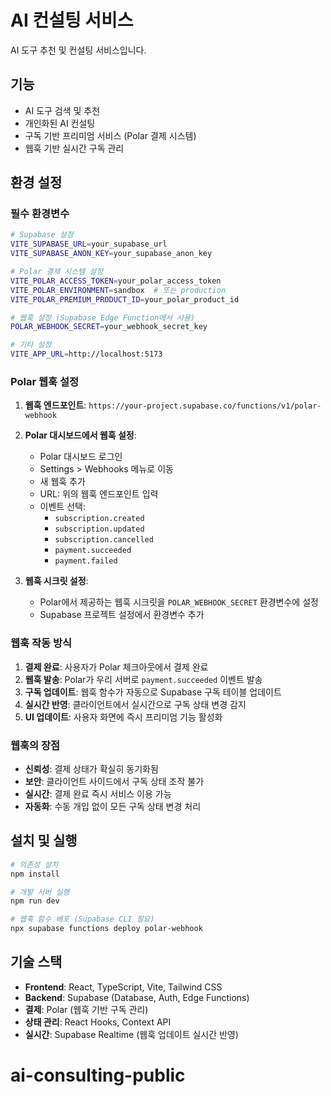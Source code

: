 # AI 컨설팅 서비스

AI 도구 추천 및 컨설팅 서비스입니다.

## 기능

- AI 도구 검색 및 추천
- 개인화된 AI 컨설팅
- 구독 기반 프리미엄 서비스 (Polar 결제 시스템)
- 웹훅 기반 실시간 구독 관리

## 환경 설정

### 필수 환경변수

```bash
# Supabase 설정
VITE_SUPABASE_URL=your_supabase_url
VITE_SUPABASE_ANON_KEY=your_supabase_anon_key

# Polar 결제 시스템 설정
VITE_POLAR_ACCESS_TOKEN=your_polar_access_token
VITE_POLAR_ENVIRONMENT=sandbox  # 또는 production
VITE_POLAR_PREMIUM_PRODUCT_ID=your_polar_product_id

# 웹훅 설정 (Supabase Edge Function에서 사용)
POLAR_WEBHOOK_SECRET=your_webhook_secret_key

# 기타 설정
VITE_APP_URL=http://localhost:5173
```

### Polar 웹훅 설정

1. **웹훅 엔드포인트**: `https://your-project.supabase.co/functions/v1/polar-webhook`

2. **Polar 대시보드에서 웹훅 설정**:
   - Polar 대시보드 로그인
   - Settings > Webhooks 메뉴로 이동
   - 새 웹훅 추가
   - URL: 위의 웹훅 엔드포인트 입력
   - 이벤트 선택:
     - `subscription.created`
     - `subscription.updated`
     - `subscription.cancelled`
     - `payment.succeeded`
     - `payment.failed`

3. **웹훅 시크릿 설정**:
   - Polar에서 제공하는 웹훅 시크릿을 `POLAR_WEBHOOK_SECRET` 환경변수에 설정
   - Supabase 프로젝트 설정에서 환경변수 추가

### 웹훅 작동 방식

1. **결제 완료**: 사용자가 Polar 체크아웃에서 결제 완료
2. **웹훅 발송**: Polar가 우리 서버로 `payment.succeeded` 이벤트 발송
3. **구독 업데이트**: 웹훅 함수가 자동으로 Supabase 구독 테이블 업데이트
4. **실시간 반영**: 클라이언트에서 실시간으로 구독 상태 변경 감지
5. **UI 업데이트**: 사용자 화면에 즉시 프리미엄 기능 활성화

### 웹훅의 장점

- **신뢰성**: 결제 상태가 확실히 동기화됨
- **보안**: 클라이언트 사이드에서 구독 상태 조작 불가
- **실시간**: 결제 완료 즉시 서비스 이용 가능
- **자동화**: 수동 개입 없이 모든 구독 상태 변경 처리

## 설치 및 실행

```bash
# 의존성 설치
npm install

# 개발 서버 실행
npm run dev

# 웹훅 함수 배포 (Supabase CLI 필요)
npx supabase functions deploy polar-webhook
```

## 기술 스택

- **Frontend**: React, TypeScript, Vite, Tailwind CSS
- **Backend**: Supabase (Database, Auth, Edge Functions)
- **결제**: Polar (웹훅 기반 구독 관리)
- **상태 관리**: React Hooks, Context API
- **실시간**: Supabase Realtime (웹훅 업데이트 실시간 반영)
# ai-consulting-public
